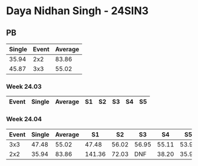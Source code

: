 # Daya Nidhan Singh - 24SIN3

## PB
|Single|Event|Average|
|----|----|----|
|35.94|2x2|83.86|
|45.87|3x3|55.02|
### Week 24.03
|Event|Single|Average|S1|S2|S3|S4|S5|
|-----|-------|------|--|--|--|--|--|
### Week 24.04
|Event|Single|Average|S1|S2|S3|S4|S5|
|-----|-------|------|--|--|--|--|--|
|3x3|47.48|55.02|47.48|56.02|56.95|55.11|53.93|
|2x2|35.94|83.86|141.36|72.03|DNF|38.20|35.94|
